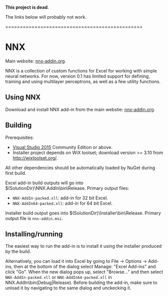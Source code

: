 **This project is dead**. 

The links below will probably not work.

===============================================
# NNX
Main website: [nnx-addin.org](https://nnx-addin.org).

NNX is a collection of custom functions for Excel for working with simple neural networks. For now, version 0.1 has limited support for defining, training and using multilayer perceptrons, as well as a few utility functions.

## Using NNX
Download and install NNX add-in from the main webstie: [nnx-addin.org](https://nnx-addin.org).

## Building

Prerequisites:
* [Visual Studio 2015](https://www.visualstudio.com/) Community Edition or above. 
* Installer project depends on WiX toolset; download version >= 3.10 from http://wixtoolset.org/.

All other dependencies should be automatically loaded by NuGet during first build. 

Excel add-in build outputs will go into $(SolutionDir)\NNX.AddIn\bin\Release. Primary output files:

* `NNX-AddIn-packed.xll`: add-in for 32 bit Excel. 
* `NNX-AddIn64-packed.xll`: add-in for 64 bit Excel. 

Installer build output goes into $(SolutionDir)\Installer\bin\Release. Primary output file is `nnx-addin.msi`.

## Installing/running

The easiest way to run the add-in is to install it using the installer produced by the build.

Alternatively, you can load it into Excel by going to File -> Options -> Add-ins, then at the bottom of the dialog
select Manage: "Excel Add-ins" and click "Go".  When the new dialog pops up, select "Browse..." and then select
`NNX-AddIn-packed.xll` or `NNX-AddIn64-packed.xll` in NNX.AddIn\bin\(Debug|Release)\.  Before building the add-in, 
make sure to unload it by navigating to the same dialog and unckecking it.
